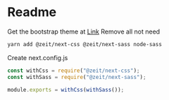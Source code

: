 # Readme

Get the bootstrap theme at [Link](https://github.com/BlackrockDigital/startbootstrap-shop-homepage/blob/master/README.md)
Remove all not need

```bash
yarn add @zeit/next-css @zeit/next-sass node-sass
```

Create next.config.js

```js
const withCss = require("@zeit/next-css");
const withSass = require("@zeit/next-sass");

module.exports = withCss(withSass());
```
